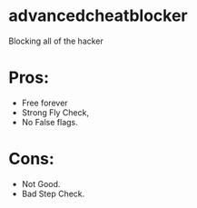 # advancedcheatblocker
Blocking all of the hacker



# Pros: 
- Free forever
- Strong Fly Check,
- No False flags.


# Cons:
- Not Good.
- Bad Step Check.
